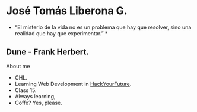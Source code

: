 # José Tomás Liberona G.

* “El misterio de la vida no es un problema que hay que resolver, sino una realidad que hay que experimentar.” *

Dune - Frank Herbert.
---

About me

* CHL.
* Learning Web Development in [HackYourFuture](https://www.hackyourfuture.be).
* Class 15.
* Always learning, 
* Coffe? Yes, please.

